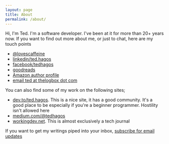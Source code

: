 ```yaml
---
layout: page
title: About
permalink: /about/
---
```


Hi, I'm Ted. I'm a software developer. I've been at it for more than 20+ years now. If you want to find out more about me, or just to chat, here are my touch points

* [@lovescaffeine](https://twitter.com/lovescaffeine)
* [linkedin/ted.hagos](https://www.linkedin.com/in/ted-hagos-55560a16b/)
* [facebook/tedhagos](https://facebook.com/tedhagos1234)
* [goodreads](https://www.goodreads.com/author/show/17393057.Ted_Hagos)
* [Amazon author profile](https://www.amazon.com/Ted-Hagos/e/B07D9NW79G)
* [email ted at thelogbox dot com](mailto:ted@thelogbox.com)

You can also find some of my work on the following sites;

* [dev.to/ted.hagos](https://dev.to/tedhagos). This is a nice site, it has a good community. It's a good place to be especially if you're a beginner programmer. Hostility isn't allowed here
* [medium.com/@tedhagos](https://medium.com/@tedhagos)
* [workingdev.net](http://workingdev.net). This is almost exclusively a tech journal

If you want to get my writings piped into your inbox, [subscribe for email updates](https://buttondown.email/tedhagos)